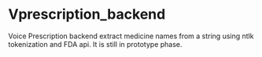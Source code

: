 # Vprescription_backend
Voice Prescription backend extract medicine names from a string using ntlk tokenization and FDA api. It is still in prototype phase.

